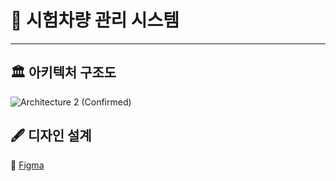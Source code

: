 # 🚀 시험차량 관리 시스템
---
## 🏛 아키텍처 구조도
![Architecture 2 (Confirmed)](https://github.com/test-car-managing-system/backend/assets/72291860/1023abfe-5285-476d-aff5-a9e80331857b)

## 🖋 디자인 설계
🔗 [Figma](https://www.figma.com/file/sBxrjClbNfFWDCmohg1Cux/%EC%9D%B4%EB%85%B8%EB%B2%A0%EC%9D%B4%EC%85%98-%EC%95%84%EC%B9%B4%EB%8D%B0%EB%AF%B8-x-%ED%98%84%EB%8C%80%EC%98%A4%ED%86%A0%EC%97%90%EB%B2%84-%ED%94%84%EB%A1%9C%EC%A0%9D%ED%8A%B8?type=design&node-id=23%3A3687&mode=design&t=cGuDgMdYVUxJIRzT-1)
